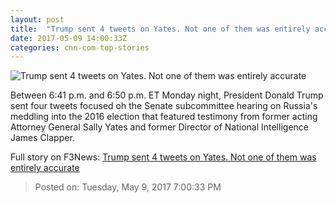 ```yaml
---
layout: post
title:  "Trump sent 4 tweets on Yates. Not one of them was entirely accurate"
date: 2017-05-09 14:00:33Z
categories: cnn-com-top-stories
---
```


![Trump sent 4 tweets on Yates. Not one of them was entirely accurate](http://i2.cdn.cnn.com/cnnnext/dam/assets/170427160907-donald-trump-looking-at-camera-super-tease.jpg)

Between 6:41 p.m. and 6:50 p.m. ET Monday night, President Donald Trump sent four tweets focused oh the Senate subcommittee hearing on Russia's meddling into the 2016 election that featured testimony from former acting Attorney General Sally Yates and former Director of National Intelligence James Clapper.


Full story on F3News: [Trump sent 4 tweets on Yates. Not one of them was entirely accurate](http://www.f3nws.com/n/Qgp4NE)

> Posted on: Tuesday, May 9, 2017 7:00:33 PM
